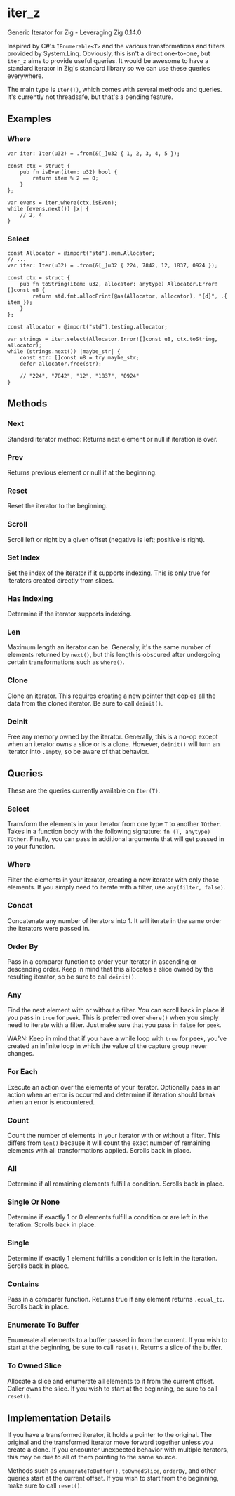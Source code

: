 # iter_z
Generic Iterator for Zig - Leveraging Zig 0.14.0

Inspired by C#'s `IEnumerable<T>` and the various transformations and filters provided by System.Linq.
Obviously, this isn't a direct one-to-one, but `iter_z` aims to provide useful queries.
It would be awesome to have a standard iterator in Zig's standard library so we can use these queries everywhere.

The main type is `Iter(T)`, which comes with several methods and queries.
It's currently not threadsafe, but that's a pending feature.

## Examples
### Where
```zig
var iter: Iter(u32) = .from(&[_]u32 { 1, 2, 3, 4, 5 });

const ctx = struct {
    pub fn isEven(item: u32) bool {
        return item % 2 == 0;
    }
};

var evens = iter.where(ctx.isEven);
while (evens.next()) |x| {
    // 2, 4
}
```

### Select
```zig
const Allocator = @import("std").mem.Allocator;
// ...
var iter: Iter(u32) = .from(&[_]u32 { 224, 7842, 12, 1837, 0924 });

const ctx = struct {
    pub fn toString(item: u32, allocator: anytype) Allocator.Error![]const u8 {
        return std.fmt.allocPrint(@as(Allocator, allocator), "{d}", .{ item });
    }
};

const allocator = @import("std").testing.allocator;

var strings = iter.select(Allocator.Error![]const u8, ctx.toString, allocator);
while (strings.next()) |maybe_str| {
    const str: []const u8 = try maybe_str;
    defer allocator.free(str);

    // "224", "7842", "12", "1837", "0924"
}
```

## Methods

### Next
Standard iterator method: Returns next element or null if iteration is over.

### Prev
Returns previous element or null if at the beginning.

### Reset
Reset the iterator to the beginning.

### Scroll
Scroll left or right by a given offset (negative is left; positive is right).

### Set Index
Set the index of the iterator if it supports indexing. This is only true for iterators created directly from slices.

### Has Indexing
Determine if the iterator supports indexing.

### Len
Maximum length an iterator can be. Generally, it's the same number of elements returned by `next()`, but this length is obscured after undergoing certain transformations such as `where()`.

### Clone
Clone an iterator. This requires creating a new pointer that copies all the data from the cloned iterator. Be sure to call `deinit()`.

### Deinit
Free any memory owned by the iterator. Generally, this is a no-op except when an iterator owns a slice or is a clone. However, `deinit()` will turn an iterator into `.empty`, so be aware of that behavior.

## Queries
These are the queries currently available on `Iter(T)`.

### Select
Transform the elements in your iterator from one type `T` to another `TOther`. Takes in a function body with the following signature: `fn (T, anytype) TOther`. Finally, you can pass in additional arguments that will get passed in to your function.

### Where
Filter the elements in your iterator, creating a new iterator with only those elements. If you simply need to iterate with a filter, use `any(filter, false)`.

### Concat
Concatenate any number of iterators into 1. It will iterate in the same order the iterators were passed in.

### Order By
Pass in a comparer function to order your iterator in ascending or descending order. Keep in mind that this allocates a slice owned by the resulting iterator, so be sure to call `deinit()`.

### Any
Find the next element with or without a filter. You can scroll back in place if you pass in `true` for `peek`. This is preferred over `where()` when you simply need to iterate with a filter. Just make sure that you pass in `false` for `peek`.

WARN: Keep in mind that if you have a while loop with `true` for peek, you've created an infinite loop in which the value of the capture group never changes.

### For Each
Execute an action over the elements of your iterator. Optionally pass in an action when an error is occurred and determine if iteration should break when an error is encountered.

### Count
Count the number of elements in your iterator with or without a filter. This differs from `len()` because it will count the exact number of remaining elements with all transformations applied. Scrolls back in place.

### All
Determine if all remaining elements fulfill a condition. Scrolls back in place.

### Single Or None
Determine if exactly 1 or 0 elements fulfill a condition or are left in the iteration. Scrolls back in place.

### Single
Determine if exactly 1 element fulfills a condition or is left in the iteration. Scrolls back in place.

### Contains
Pass in a comparer function. Returns true if any element returns `.equal_to`. Scrolls back in place.

### Enumerate To Buffer
Enumerate all elements to a buffer passed in from the current. If you wish to start at the beginning, be sure to call `reset()`. Returns a slice of the buffer.

### To Owned Slice
Allocate a slice and enumerate all elements to it from the current offset. Caller owns the slice. If you wish to start at the beginning, be sure to call `reset()`.

## Implementation Details
If you have a transformed iterator, it holds a pointer to the original. The original and the transformed iterator move forward together unless you create a clone. If you encounter unexpected behavior with multiple iterators, this may be due to all of them pointing to the same source.

Methods such as `enumerateToBuffer()`, `toOwnedSlice`, `orderBy`, and other queries start at the current offset. If you wish to start from the beginning, make sure to call `reset()`.
